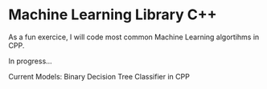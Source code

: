 # Machine Learning Library C++

As a fun exercice, I will code most common Machine Learning algortihms in CPP.

In progress...

Current Models:
Binary Decision Tree Classifier in CPP


